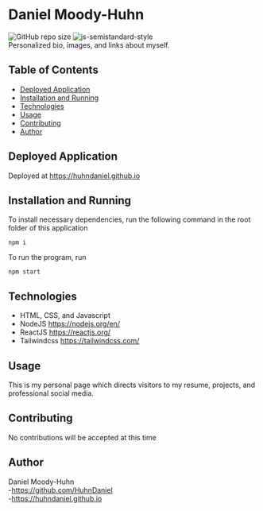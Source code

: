 # Daniel Moody-Huhn
![GitHub repo size](https://img.shields.io/github/repo-size/HuhnDaniel/react-portfolio) ![js-semistandard-style](https://img.shields.io/badge/code%20style-semistandard-brightgreen.svg)  
Personalized bio, images, and links about myself.
## Table of Contents
- [Deployed Application](#deployed-application)
- [Installation and Running](#installation-and-running)
- [Technologies](#technologies)
- [Usage](#usage)
- [Contributing](#contributing)
- [Author](#author)
## Deployed Application
Deployed at https://huhndaniel.github.io
## Installation and Running
To install necessary dependencies, run the following command in the root folder of this application
```
npm i
```
To run the program, run
```
npm start
```
## Technologies
- HTML, CSS, and Javascript
- NodeJS https://nodejs.org/en/
- ReactJS https://reactjs.org/
- Tailwindcss https://tailwindcss.com/
## Usage
This is my personal page which directs visitors to my resume, projects, and professional social media.
## Contributing
No contributions will be accepted at this time
## Author
Daniel Moody-Huhn  
  -https://github.com/HuhnDaniel  
  -https://huhndaniel.github.io
